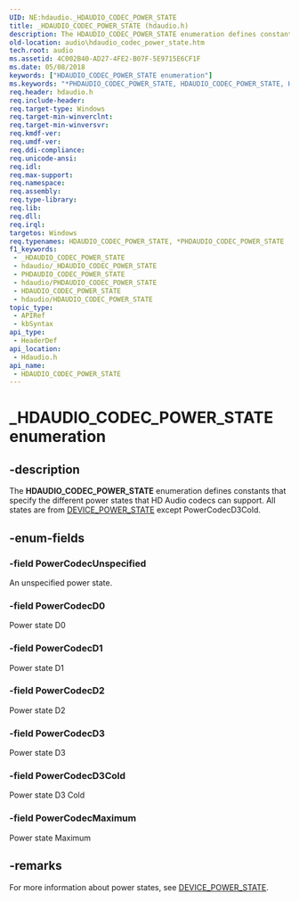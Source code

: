 ```yaml
---
UID: NE:hdaudio._HDAUDIO_CODEC_POWER_STATE
title: _HDAUDIO_CODEC_POWER_STATE (hdaudio.h)
description: The HDAUDIO_CODEC_POWER_STATE enumeration defines constants that specify the different power states that HD Audio codecs can support. All states are from DEVICE_POWER_STATE except PowerCodecD3Cold.
old-location: audio\hdaudio_codec_power_state.htm
tech.root: audio
ms.assetid: 4C002B40-AD27-4FE2-B07F-5E9715E6CF1F
ms.date: 05/08/2018
keywords: ["HDAUDIO_CODEC_POWER_STATE enumeration"]
ms.keywords: "*PHDAUDIO_CODEC_POWER_STATE, HDAUDIO_CODEC_POWER_STATE, HDAUDIO_CODEC_POWER_STATE enumeration [Audio Devices], PHDAUDIO_CODEC_POWER_STATE, PHDAUDIO_CODEC_POWER_STATE enumeration pointer [Audio Devices], PowerCodecD0, PowerCodecD1, PowerCodecD2, PowerCodecD3, PowerCodecD3Cold, PowerCodecMaximum, PowerCodecUnspecified, _HDAUDIO_CODEC_POWER_STATE, audio.hdaudio_codec_power_state, hdaudio/HDAUDIO_CODEC_POWER_STATE, hdaudio/PHDAUDIO_CODEC_POWER_STATE, hdaudio/PowerCodecD0, hdaudio/PowerCodecD1, hdaudio/PowerCodecD2, hdaudio/PowerCodecD3, hdaudio/PowerCodecD3Cold, hdaudio/PowerCodecMaximum, hdaudio/PowerCodecUnspecified"
req.header: hdaudio.h
req.include-header: 
req.target-type: Windows
req.target-min-winverclnt: 
req.target-min-winversvr: 
req.kmdf-ver: 
req.umdf-ver: 
req.ddi-compliance: 
req.unicode-ansi: 
req.idl: 
req.max-support: 
req.namespace: 
req.assembly: 
req.type-library: 
req.lib: 
req.dll: 
req.irql: 
targetos: Windows
req.typenames: HDAUDIO_CODEC_POWER_STATE, *PHDAUDIO_CODEC_POWER_STATE
f1_keywords:
 - _HDAUDIO_CODEC_POWER_STATE
 - hdaudio/_HDAUDIO_CODEC_POWER_STATE
 - PHDAUDIO_CODEC_POWER_STATE
 - hdaudio/PHDAUDIO_CODEC_POWER_STATE
 - HDAUDIO_CODEC_POWER_STATE
 - hdaudio/HDAUDIO_CODEC_POWER_STATE
topic_type:
 - APIRef
 - kbSyntax
api_type:
 - HeaderDef
api_location:
 - Hdaudio.h
api_name:
 - HDAUDIO_CODEC_POWER_STATE
---
```


# _HDAUDIO_CODEC_POWER_STATE enumeration


## -description

The <b>HDAUDIO_CODEC_POWER_STATE</b> enumeration defines constants that specify the different power states that HD Audio codecs can support.  All states
are from <a href="https://docs.microsoft.com/windows-hardware/drivers/ddi/wudfddi/ne-wudfddi-_device_power_state">DEVICE_POWER_STATE</a> except PowerCodecD3Cold.

## -enum-fields

### -field PowerCodecUnspecified

An unspecified power state.

### -field PowerCodecD0

Power state D0

### -field PowerCodecD1

Power state D1

### -field PowerCodecD2

Power state D2

### -field PowerCodecD3

Power state D3

### -field PowerCodecD3Cold

Power state D3 Cold

### -field PowerCodecMaximum

Power state Maximum

## -remarks

For more information about power states, see <a href="https://docs.microsoft.com/windows-hardware/drivers/ddi/wudfddi/ne-wudfddi-_device_power_state">DEVICE_POWER_STATE</a>.

